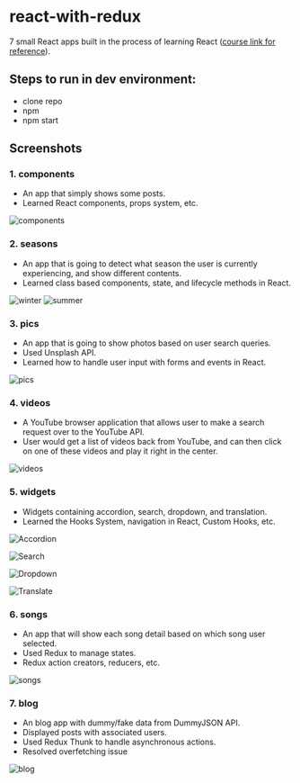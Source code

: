 # react-with-redux
7 small React apps built in the process of learning React ([course link for reference](https://www.udemy.com/course/react-redux/)).

## Steps to run in dev environment:
- clone repo
- npm
- npm start

## Screenshots

### 1. components
- An app that simply shows some posts.
- Learned React components, props system, etc.

![components](https://user-images.githubusercontent.com/92637601/196083638-48f64b4e-2e33-4aed-b0a9-c9d7082bcf9e.png)

### 2. seasons
- An app that is going to detect what season the user is currently experiencing, and show different contents.
- Learned class based components, state, and lifecycle methods in React.

![winter](https://user-images.githubusercontent.com/92637601/196082895-e9f958a0-7f69-4c61-a33e-57e8ac9ebcef.png)
![summer](https://user-images.githubusercontent.com/92637601/196082918-dd6ae6ea-9597-4ecb-92a3-0c89dee976d6.png)

### 3. pics
- An app that is going to show photos based on user search queries.
- Used Unsplash API.
- Learned how to handle user input with forms and events in React.

![pics](https://user-images.githubusercontent.com/92637601/196083742-0990cfed-463c-48dc-b8d3-d6eb74c0f2ca.png)

### 4. videos
- A YouTube browser application that allows user to make a search request over to the YouTube API.
- User would get a list of videos back from YouTube, and can then click on one of these videos and play it right in the center.

![videos](https://user-images.githubusercontent.com/92637601/196083205-a5a665a5-27b8-4ee3-afc1-c7396af39549.png)

### 5. widgets
- Widgets containing accordion, search, dropdown, and translation. 
- Learned the Hooks System, navigation in React, Custom Hooks, etc.

![Accordion](https://user-images.githubusercontent.com/92637601/196086836-985cf7b7-217e-45d6-96a5-5633c112a787.png)

![Search](https://user-images.githubusercontent.com/92637601/196086902-a6005874-aa08-464b-bf08-5f83fb5ce429.png)

![Dropdown](https://user-images.githubusercontent.com/92637601/196086939-430a693d-8432-4a97-8335-7307c5c67b6e.png)

![Translate](https://user-images.githubusercontent.com/92637601/196086953-ab289d1a-7846-4ff3-abf4-dfda619c9b1d.png)

### 6. songs
- An app that will show each song detail based on which song user selected.
- Used Redux to manage states.
- Redux action creators, reducers, etc.

![songs](https://user-images.githubusercontent.com/92637601/196083456-7b40b5fc-4b76-4fcc-b45c-2314e9fef1a3.png)

### 7. blog
- An blog app with dummy/fake data from DummyJSON API.
- Displayed posts with associated users.
- Used Redux Thunk to handle asynchronous actions.
- Resolved overfetching issue

![blog](https://user-images.githubusercontent.com/92637601/196081842-da2d0868-e4d9-49a4-a984-5518a5590d71.png)
